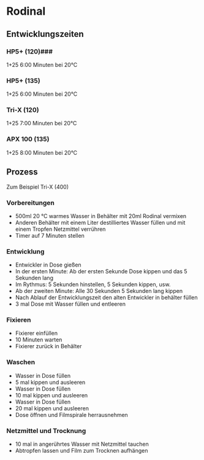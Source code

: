 Rodinal
=======

## Entwicklungszeiten ##

### HP5+ (120)###
1+25 6:00 Minuten bei 20°C

### HP5+ (135) ###
1+25 6:00 Minuten bei 20°C

### Tri-X (120) ###
1+25 7:00 Minuten bei 20°C

### APX 100 (135) ###
1+25 8:00 Minuten bei 20°C


## Prozess ##
Zum Beispiel Tri-X (400)

### Vorbereitungen ###
* 500ml 20 °C warmes Wasser in Behälter mit 20ml Rodinal vermixen
* Anderen Behälter mit einem Liter destilliertes Wasser füllen und mit einem Tropfen Netzmittel verrühren
* Timer auf 7 Minuten stellen

### Entwicklung ###

* Entwickler in Dose gießen
* In der ersten Minute: Ab der ersten Sekunde Dose kippen und das 5 Sekunden lang
* Im Rythmus: 5 Sekunden hinstellen, 5 Sekunden kippen, usw.
* Ab der zweiten Minute: Alle 30 Sekunden 5 Sekunden lang kippen
* Nach Ablauf der Entwicklungszeit den alten Entwickler in behälter füllen
* 3 mal Dose mit Wasser füllen und entleeren

### Fixieren ###

* Fixierer einfüllen
* 10 Minuten warten
* Fixierer zurück in Behälter

### Waschen ###

* Wasser in Dose füllen
* 5 mal kippen und ausleeren
* Wasser in Dose füllen
* 10 mal kippen und ausleeren
* Wasser in Dose füllen
* 20 mal kippen und ausleeren
* Dose öffnen und Filmspirale herrausnehmen

### Netzmittel und Trocknung

* 10 mal in angerührtes Wasser mit Netzmittel tauchen
* Abtropfen lassen und Film zum Trocknen aufhängen

